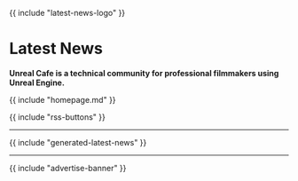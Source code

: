 {{ include "latest-news-logo" }}

# Latest News

**Unreal Cafe is a technical community for professional filmmakers using Unreal Engine.**

{{ include "homepage.md" }}

{{ include "rss-buttons" }}

---

{{ include "generated-latest-news" }}

---

{{ include "advertise-banner" }}

